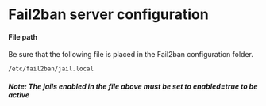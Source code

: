 # Fail2ban server configuration

#### File path
Be sure that the following file is placed in the Fail2ban configuration folder.
 
 `/etc/fail2ban/jail.local`
 
##### Note: The jails enabled in the file above must be set to enabled=true to be active
 